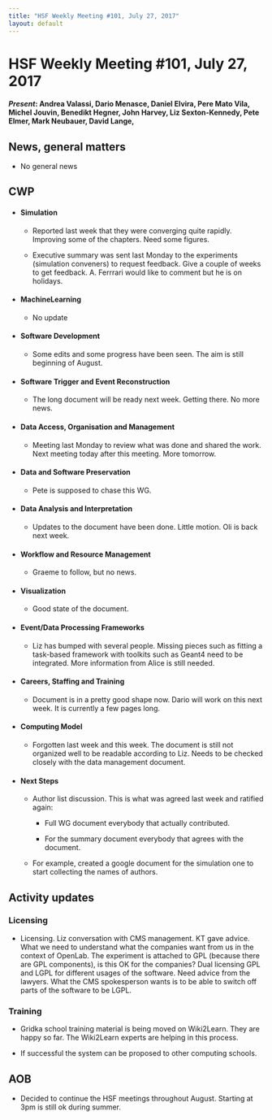 ```yaml
---
title: "HSF Weekly Meeting #101, July 27, 2017"
layout: default
---
```


# HSF Weekly Meeting #101, July 27, 2017

#### *Present*: Andrea Valassi, Dario Menasce, Daniel Elvira, Pere Mato Vila, Michel Jouvin, Benedikt Hegner, John Harvey, Liz Sexton-Kennedy, Pete Elmer, Mark Neubauer, David Lange, 

## News, general matters

-   No general news

## CWP

-   #### Simulation

    -   Reported last week that they were converging quite rapidly. Improving some of the chapters. Need some figures.

    -   Executive summary was sent last Monday to the experiments (simulation conveners) to request feedback. Give a couple of weeks to get feedback. A. Ferrrari would like to comment but he is on holidays.

-   #### MachineLearning

    -   No update

-   #### Software Development

    -   Some edits and some progress have been seen. The aim is still beginning of August.

-   #### Software Trigger and Event Reconstruction

    -   The long document will be ready next week. Getting there. No more news.

-   #### Data Access, Organisation and Management

    -   Meeting last Monday to review what was done and shared the work. Next meeting today after this meeting. More tomorrow.

-   #### Data and Software Preservation

    -   Pete is supposed to chase this WG.

-   #### Data Analysis and Interpretation

    -   Updates to the document have been done. Little motion. Oli is back next week.

-   #### Workflow and Resource Management

    -   Graeme to follow, but no news.

-   #### Visualization

    -   Good state of the document.

-   #### Event/Data Processing Frameworks

    -   Liz has bumped with several people. Missing pieces such as fitting a task-based framework with toolkits such as Geant4 need to be integrated. More information from Alice is still needed.

-   #### Careers, Staffing and Training

    -   Document is in a pretty good shape now. Dario will work on this next week. It is currently a few pages long.

-   #### Computing Model

    -   Forgotten last week and this week. The document is still not organized well to be readable according to Liz. Needs to be checked closely with the data management document.

-   #### Next Steps

    -   Author list discussion. This is what was agreed last week and ratified again:

        -   Full WG document everybody that actually contributed.

        -   For the summary document everybody that agrees with the document.

    -   For example, created a google document for the simulation one to start collecting the names of authors.

## Activity updates

### Licensing

-   Licensing. Liz conversation with CMS management. KT gave advice. What we need to understand what the companies want from us in the context of OpenLab. The experiment is attached to GPL (because there are GPL components), is this OK for the companies? Dual licensing GPL and LGPL for different usages of the software. Need advice from the lawyers. What the CMS spokesperson wants is to be able to switch off parts of the software to be LGPL.

### Training

-   Gridka school training material is being moved on Wiki2Learn. They are happy so far. The Wiki2Learn experts are helping in this process.

-   If successful the system can be proposed to other computing schools.

## AOB

-   Decided to continue the HSF meetings throughout August. Starting at 3pm is still ok during summer.


